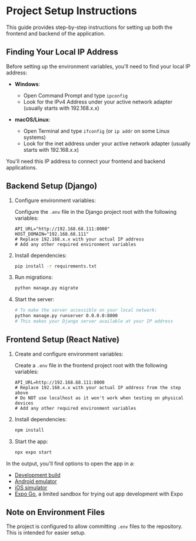 # Project Setup Instructions

This guide provides step-by-step instructions for setting up both the frontend and backend of the application.

## Finding Your Local IP Address

Before setting up the environment variables, you'll need to find your local IP address:

- **Windows**:

  - Open Command Prompt and type `ipconfig`
  - Look for the IPv4 Address under your active network adapter (usually starts with 192.168.x.x)

- **macOS/Linux**:
  - Open Terminal and type `ifconfig` (or `ip addr` on some Linux systems)
  - Look for the inet address under your active network adapter (usually starts with 192.168.x.x)

You'll need this IP address to connect your frontend and backend applications.

## Backend Setup (Django)

1. Configure environment variables:

   Configure the `.env` file in the Django project root with the following variables:

   ```
   API_URL="http://192.168.68.111:8000"
   HOST_DOMAIN="192.168.68.111"
   # Replace 192.168.x.x with your actual IP address
   # Add any other required environment variables
   ```

2. Install dependencies:

   ```bash
   pip install -r requirements.txt
   ```

3. Run migrations:

   ```bash
   python manage.py migrate
   ```

4. Start the server:
   ```bash
   # To make the server accessible on your local network:
   python manage.py runserver 0.0.0.0:8000
   # This makes your Django server available at your IP address
   ```

## Frontend Setup (React Native)

1. Create and configure environment variables:

   Create a `.env` file in the frontend project root with the following variables:

   ```
   API_URL=http://192.168.68.111:8000
   # Replace 192.168.x.x with your actual IP address from the step above
   # Do NOT use localhost as it won't work when testing on physical devices
   # Add any other required environment variables
   ```

2. Install dependencies:

   ```bash
   npm install
   ```

3. Start the app:
   ```bash
   npx expo start
   ```

In the output, you'll find options to open the app in a:

- [Development build](https://docs.expo.dev/develop/development-builds/introduction/)
- [Android emulator](https://docs.expo.dev/workflow/android-studio-emulator/)
- [iOS simulator](https://docs.expo.dev/workflow/ios-simulator/)
- [Expo Go](https://expo.dev/go), a limited sandbox for trying out app development with Expo

## Note on Environment Files

The project is configured to allow committing `.env` files to the repository. This is intended for easier setup.
